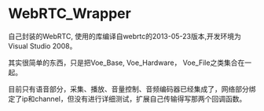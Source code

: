 WebRTC_Wrapper
==============

自己封装的WebRTC, 使用的库编译自webrtc的2013-05-23版本,开发环境为Visual Studio 2008。

其实很简单的东西，只是把Voe_Base, Voe_Hardware， Voe_File之类集合在一起。

目前只有语音部分，采集、播放、音量控制、音频编码器已经集成了，网络部分绑定了ip和channel，但没有进行详细测试，扩展自己传输得写那两个回调函数。
